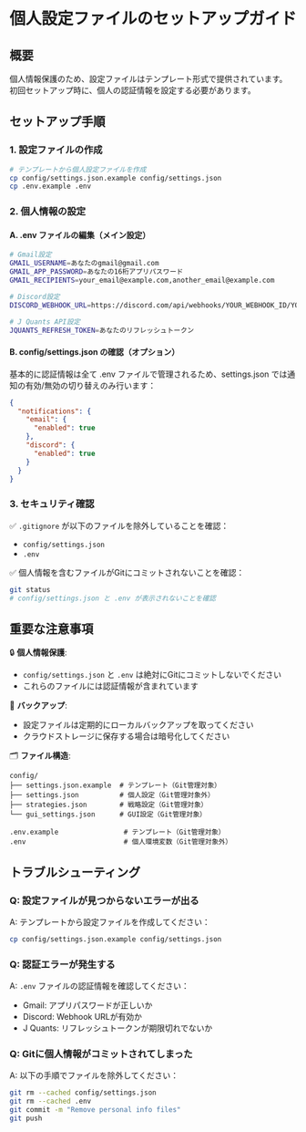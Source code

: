 # 個人設定ファイルのセットアップガイド

## 概要
個人情報保護のため、設定ファイルはテンプレート形式で提供されています。
初回セットアップ時に、個人の認証情報を設定する必要があります。

## セットアップ手順

### 1. 設定ファイルの作成

```bash
# テンプレートから個人設定ファイルを作成
cp config/settings.json.example config/settings.json
cp .env.example .env
```

### 2. 個人情報の設定

#### A. .env ファイルの編集（メイン設定）
```bash
# Gmail設定
GMAIL_USERNAME=あなたのgmail@gmail.com
GMAIL_APP_PASSWORD=あなたの16桁アプリパスワード
GMAIL_RECIPIENTS=your_email@example.com,another_email@example.com

# Discord設定  
DISCORD_WEBHOOK_URL=https://discord.com/api/webhooks/YOUR_WEBHOOK_ID/YOUR_WEBHOOK_TOKEN

# J Quants API設定
JQUANTS_REFRESH_TOKEN=あなたのリフレッシュトークン
```

#### B. config/settings.json の確認（オプション）
基本的に認証情報は全て .env ファイルで管理されるため、settings.json では通知の有効/無効の切り替えのみ行います：
```json
{
  "notifications": {
    "email": {
      "enabled": true
    },
    "discord": {
      "enabled": true
    }
  }
}
```

### 3. セキュリティ確認

✅ `.gitignore` が以下のファイルを除外していることを確認：
- `config/settings.json`
- `.env`

✅ 個人情報を含むファイルがGitにコミットされないことを確認：
```bash
git status
# config/settings.json と .env が表示されないことを確認
```

## 重要な注意事項

🔒 **個人情報保護**:
- `config/settings.json` と `.env` は絶対にGitにコミットしないでください
- これらのファイルには認証情報が含まれています

🔄 **バックアップ**:
- 設定ファイルは定期的にローカルバックアップを取ってください
- クラウドストレージに保存する場合は暗号化してください

🗂️ **ファイル構造**:
```
config/
├── settings.json.example  # テンプレート（Git管理対象）
├── settings.json          # 個人設定（Git管理対象外）
├── strategies.json        # 戦略設定（Git管理対象）
└── gui_settings.json      # GUI設定（Git管理対象）

.env.example                # テンプレート（Git管理対象）
.env                        # 個人環境変数（Git管理対象外）
```

## トラブルシューティング

### Q: 設定ファイルが見つからないエラーが出る
A: テンプレートから設定ファイルを作成してください：
```bash
cp config/settings.json.example config/settings.json
```

### Q: 認証エラーが発生する
A: `.env` ファイルの認証情報を確認してください：
- Gmail: アプリパスワードが正しいか
- Discord: Webhook URLが有効か  
- J Quants: リフレッシュトークンが期限切れでないか

### Q: Gitに個人情報がコミットされてしまった
A: 以下の手順でファイルを除外してください：
```bash
git rm --cached config/settings.json
git rm --cached .env
git commit -m "Remove personal info files"
git push
```